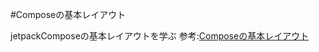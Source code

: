 #Composeの基本レイアウト

jetpackComposeの基本レイアウトを学ぶ
参考:[Composeの基本レイアウト](https://developer.android.com/codelabs/jetpack-compose-layouts?hl=ja&continue=https%3A%2F%2Fdeveloper.android.com%2Fcourses%2Fpathways%2Fcompose%3Fhl%3Dja%23codelab-https%3A%2F%2Fdeveloper.android.com%2Fcodelabs%2Fjetpack-compose-layouts)
